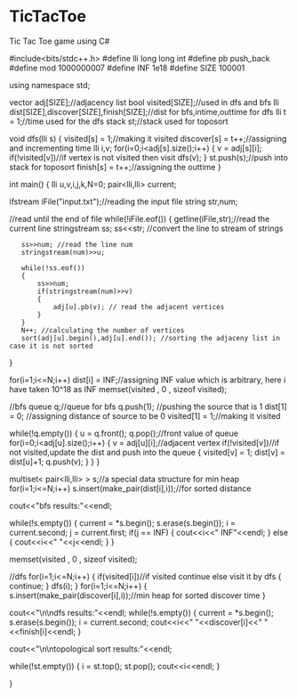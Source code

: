 # TicTacToe
Tic Tac Toe game using C# 

#include<bits/stdc++.h>
#define lli long long int
#define pb push_back
#define mod 1000000007
#define INF 1e18
#define SIZE 100001

using namespace std;

vector<lli> adj[SIZE];//adjacency list
bool visited[SIZE];//used in dfs and bfs
lli dist[SIZE],discover[SIZE],finish[SIZE];//dist for bfs,intime,outtime for dfs
lli t = 1;//time used for the dfs
stack<lli> st;//stack used for toposort

void dfs(lli s)
{
   visited[s] = 1;//making it visited
   discover[s] = t++;//assigning and incrementing time
   lli i,v;
   for(i=0;i<adj[s].size();i++)
   {
       v = adj[s][i];
       if(!visited[v])//if vertex is not visited then visit
           dfs(v);
   }
   st.push(s);//push into stack for toposort
   finish[s] = t++;//assigning the outtime
}


int main()
{
   lli u,v,i,j,k,N=0;
   pair<lli,lli> current;
  
   ifstream iFile("input.txt");//reading the input file
   string str,num;
  
   //read until the end of file
   while(!iFile.eof())
   {
       getline(iFile,str);//read the current line
       stringstream ss;
       ss<<str; //convert the line to stream of strings
      
       ss>>num; //read the line num
       stringstream(num)>>u;
      
       while(!ss.eof())
       {
           ss>>num;
           if(stringstream(num)>>v)
           {
               adj[u].pb(v); // read the adjacent vertices
           }
       }
       N++; //calculating the number of vertices
       sort(adj[u].begin(),adj[u].end()); //sorting the adjaceny list in case it is not sorted
   }
  
   for(i=1;i<=N;i++)
       dist[i] = INF;//assigning INF value which is arbitrary, here i have taken 10^18 as INF
   memset(visited , 0 , sizeof visited);
  
  
   //bfs
   queue<lli> q;//queue for bfs
   q.push(1); //pushing the source that is 1
   dist[1] = 0; //assigning distance of source to be 0
   visited[1] = 1;//making it visited
  
   while(!q.empty())
   {
       u = q.front(); q.pop();//front value of queue
       for(i=0;i<adj[u].size();i++)
       {
           v = adj[u][i];//adjacent vertex
           if(!visited[v])//if not visited,update the dist and push into the queue
           {
               visited[v] = 1;
               dist[v] = dist[u]+1;
               q.push(v);
           }
       }
   }
  
   multiset< pair<lli,lli> > s;//a special data structure for min heap
   for(i=1;i<=N;i++)
       s.insert(make_pair(dist[i],i));//for sorted distance
  
   cout<<"bfs results:"<<endl;
  
   while(!s.empty())
   {
       current = *s.begin(); s.erase(s.begin());
       i = current.second; j = current.first;
       if(j == INF)
       {
           cout<<i<<" INF"<<endl;
       }
       else
       {
           cout<<i<<" "<<j<<endl;
       }
   }  
  
   memset(visited , 0 , sizeof visited);
  
  
   //dfs
   for(i=1;i<=N;i++)
   {
       if(visited[i])//if visited continue else visit it by dfs
       {
           continue;
       }
       dfs(i);
   }
   for(i=1;i<=N;i++)
   {
       s.insert(make_pair(discover[i],i));//min heap for sorted discover time
   }
  
  
   cout<<"\n\ndfs results:"<<endl;
   while(!s.empty())
   {
       current = *s.begin(); s.erase(s.begin());
       i = current.second;
       cout<<i<<" "<<discover[i]<<" "<<finish[i]<<endl;
   }
  
   cout<<"\n\ntopological sort results:"<<endl;
  
   while(!st.empty())
   {
       i = st.top(); st.pop();
       cout<<i<<endl;
   }
  
}
